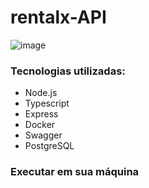 # rentalx-API

![image](https://user-images.githubusercontent.com/74268252/168425122-c58d0927-22b7-482c-8f7f-58914128d5b8.png)

### Tecnologias utilizadas:
  - Node.js
  - Typescript
  - Express
  - Docker
  - Swagger
  - PostgreSQL

### Executar em sua máquina
